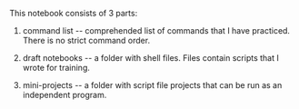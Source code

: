 This notebook consists of 3 parts:

1. command list -- comprehended list of commands that I have practiced. There is no strict command order.

2. draft notebooks -- a folder with shell files. Files contain scripts that I wrote for training.   

3. mini-projects -- a folder with script file projects that can be run as an independent program.